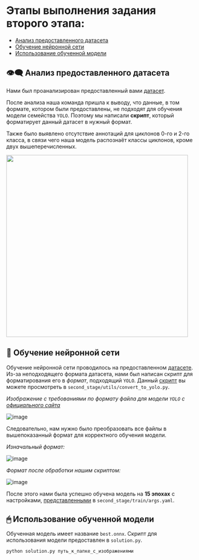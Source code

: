 


# Этапы выполнения задания второго этапа:
- [Анализ предоставленного датасета](#анализ-предоставленного-датасета)
- [Обучение нейронной сети](#обучение-нейронной-сети)
- [Использование обученной модели](#использование-обученной-модели)

## 👁‍🗨 Анализ предоставленного датасета
Нами был проанализирован предоставленный вами [датасет](https://github.com/academy21/TC-Satellite-DataSet/tree/main).

После анализа наша команда пришла к выводу, что данные, в том формате, котором были предоставлены, не подходят для обучения модели семейства `YOLO`. Поэтому мы написали **скрипт**, который форматирует данный датасет в нужный формат.

Также было выявлено отсутствие аннотаций для циклонов 0-го и 2-го класса, в связи чего наша модель распознаёт классы циклонов, кроме двух вышеперечисленных.

<img src="https://github.com/pocketgodru/SiriusAI_detection_tropical_cyclone/blob/main/second_stage/img/labels.jpg" width="480" height="480">

## 🏧 Обучение нейронной сети

Обучение нейронной сети проводилось на предоставленном [датасете](https://github.com/academy21/TC-Satellite-DataSet/tree/main).
Из-за неподходящего формата датасета, нами был написан скрипт для форматирования его в *формат*, подходящий `YOLO`. Данный [скрипт](https://github.com/pocketgodru/SiriusAI_detection_tropical_cyclone/blob/main/second_stage/utils/convert_to_yolo.py) вы можете просмотреть в `second_stage/utils/convert_to_yolo.py`.

*Изображение с требованиями по формату файла для модели `YOLO` c [официального сайта](https://docs.ultralytics.com/datasets/detect/#ultralytics-yolo-format)*

![image](https://github.com/pocketgodru/SiriusAI_detection_tropical_cyclone/assets/104260621/af40e879-52db-48a0-b949-39c9a4e77f63)

Следовательно, нам нужно было преобразовать все файлы в вышепоказанный формат для корректного обучения модели.

*Изначальный формат:*

![image](https://github.com/pocketgodru/SiriusAI_detection_tropical_cyclone/assets/104260621/1fc8aa51-63f4-4ccf-8f1e-922cca0037b1)


*Формат после обработки нашим скриптом:*

![image](https://github.com/pocketgodru/SiriusAI_detection_tropical_cyclone/assets/104260621/9a9a8311-f728-4331-918a-5fa4e755725f)


После этого нами была успешно обучена модель на **15 эпохах** с настройками, [представленными](https://github.com/pocketgodru/SiriusAI_detection_tropical_cyclone/blob/main/second_stage/train/args.yaml) в `second_stage/train/args.yaml`.

## 🖱 Использование обученной модели
Обученная модель имеет название `best.onnx`.
Скрипт для использования модели предоставлен в `solution.py`.
```bash
python solution.py путь_к_папке_с_изображениями 
```
